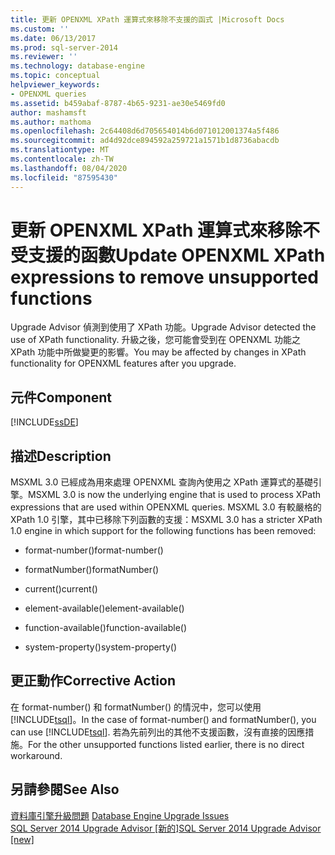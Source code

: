 ```yaml
---
title: 更新 OPENXML XPath 運算式來移除不支援的函式 |Microsoft Docs
ms.custom: ''
ms.date: 06/13/2017
ms.prod: sql-server-2014
ms.reviewer: ''
ms.technology: database-engine
ms.topic: conceptual
helpviewer_keywords:
- OPENXML queries
ms.assetid: b459abaf-8787-4b65-9231-ae30e5469fd0
author: mashamsft
ms.author: mathoma
ms.openlocfilehash: 2c64408d6d705654014b6d071012001374a5f486
ms.sourcegitcommit: ad4d92dce894592a259721a1571b1d8736abacdb
ms.translationtype: MT
ms.contentlocale: zh-TW
ms.lasthandoff: 08/04/2020
ms.locfileid: "87595430"
---
```

# <a name="update-openxml-xpath-expressions-to-remove-unsupported-functions"></a><span data-ttu-id="7283f-102">更新 OPENXML XPath 運算式來移除不受支援的函數</span><span class="sxs-lookup"><span data-stu-id="7283f-102">Update OPENXML XPath expressions to remove unsupported functions</span></span>
  <span data-ttu-id="7283f-103">Upgrade Advisor 偵測到使用了 XPath 功能。</span><span class="sxs-lookup"><span data-stu-id="7283f-103">Upgrade Advisor detected the use of XPath functionality.</span></span> <span data-ttu-id="7283f-104">升級之後，您可能會受到在 OPENXML 功能之 XPath 功能中所做變更的影響。</span><span class="sxs-lookup"><span data-stu-id="7283f-104">You may be affected by changes in XPath functionality for OPENXML features after you upgrade.</span></span>  
  
## <a name="component"></a><span data-ttu-id="7283f-105">元件</span><span class="sxs-lookup"><span data-stu-id="7283f-105">Component</span></span>  
 [!INCLUDE[ssDE](../../includes/ssde-md.md)]  
  
## <a name="description"></a><span data-ttu-id="7283f-106">描述</span><span class="sxs-lookup"><span data-stu-id="7283f-106">Description</span></span>  
 <span data-ttu-id="7283f-107">MSXML 3.0 已經成為用來處理 OPENXML 查詢內使用之 XPath 運算式的基礎引擎。</span><span class="sxs-lookup"><span data-stu-id="7283f-107">MSXML 3.0 is now the underlying engine that is used to process XPath expressions that are used within OPENXML queries.</span></span> <span data-ttu-id="7283f-108">MSXML 3.0 有較嚴格的 XPath 1.0 引擎，其中已移除下列函數的支援：</span><span class="sxs-lookup"><span data-stu-id="7283f-108">MSXML 3.0 has a stricter XPath 1.0 engine in which support for the following functions has been removed:</span></span>  
  
-   <span data-ttu-id="7283f-109">format-number()</span><span class="sxs-lookup"><span data-stu-id="7283f-109">format-number()</span></span>  
  
-   <span data-ttu-id="7283f-110">formatNumber()</span><span class="sxs-lookup"><span data-stu-id="7283f-110">formatNumber()</span></span>  
  
-   <span data-ttu-id="7283f-111">current()</span><span class="sxs-lookup"><span data-stu-id="7283f-111">current()</span></span>  
  
-   <span data-ttu-id="7283f-112">element-available()</span><span class="sxs-lookup"><span data-stu-id="7283f-112">element-available()</span></span>  
  
-   <span data-ttu-id="7283f-113">function-available()</span><span class="sxs-lookup"><span data-stu-id="7283f-113">function-available()</span></span>  
  
-   <span data-ttu-id="7283f-114">system-property()</span><span class="sxs-lookup"><span data-stu-id="7283f-114">system-property()</span></span>  
  
## <a name="corrective-action"></a><span data-ttu-id="7283f-115">更正動作</span><span class="sxs-lookup"><span data-stu-id="7283f-115">Corrective Action</span></span>  
 <span data-ttu-id="7283f-116">在 format-number() 和 formatNumber() 的情況中，您可以使用 [!INCLUDE[tsql](../../includes/tsql-md.md)]。</span><span class="sxs-lookup"><span data-stu-id="7283f-116">In the case of format-number() and formatNumber(), you can use [!INCLUDE[tsql](../../includes/tsql-md.md)].</span></span> <span data-ttu-id="7283f-117">若為先前列出的其他不支援函數，沒有直接的因應措施。</span><span class="sxs-lookup"><span data-stu-id="7283f-117">For the other unsupported functions listed earlier, there is no direct workaround.</span></span>  
  
## <a name="see-also"></a><span data-ttu-id="7283f-118">另請參閱</span><span class="sxs-lookup"><span data-stu-id="7283f-118">See Also</span></span>  
 <span data-ttu-id="7283f-119">[資料庫引擎升級問題](../../../2014/sql-server/install/database-engine-upgrade-issues.md) </span><span class="sxs-lookup"><span data-stu-id="7283f-119">[Database Engine Upgrade Issues](../../../2014/sql-server/install/database-engine-upgrade-issues.md) </span></span>  
 [<span data-ttu-id="7283f-120">SQL Server 2014 Upgrade Advisor &#91;新的&#93;</span><span class="sxs-lookup"><span data-stu-id="7283f-120">SQL Server 2014 Upgrade Advisor &#91;new&#93;</span></span>](sql-server-2014-upgrade-advisor.md)  
  
  
